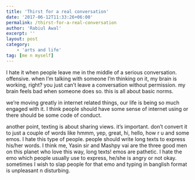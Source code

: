 ```yaml
---
title: 'Thirst for a real conversation'
date: '2017-06-12T11:33:26+06:00'
permalink: /thirst-for-a-real-conversation
author: 'Rabiul Awal'
excerpt: ''
layout: post
category:
    - 'arts and life'
tag: [me n myself]
---
```

I hate it when people leave me in the middle of a serious conversation. offensive. when I’m talking with someone I’m thinking on it, my brain is working, right? you just can’t leave a conversation without permission. my brain feels bad when someone does so. this is all about basic norms.

we’re moving greatly in internet related things, our life is being so much engaged with it. I think people should have some sense of internet using or there should be some code of conduct.

another point, texting is about sharing views. it’s important. don’t convert it to just a couple of words like hmmm, yep, great, hi, hello, how r u and some emos. I hate this type of people. people should write long texts to express his/her words. I think me, Yasin sir and Mashpy vai are the three good men on this planet who love this way, long texts! emos are pathetic. I hate the emo which people usually use to express, he/she is angry or not okay. sometimes I wish to slap people for that emo and typing in banglish format is unpleasant n disturbing.
